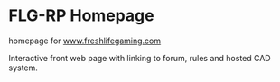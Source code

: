 # FLG-RP Homepage
homepage for www.freshlifegaming.com

Interactive front web page with linking to forum, rules and hosted CAD system.
